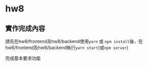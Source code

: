 # hw8

## 實作完成內容

請先在hw8/frontend及hw8/backend使用`yarn` 或 `npm install`後，在hw6/frontend及hw6/backend執行`yarn start`(或`npm server`)

完成基本要求功能

